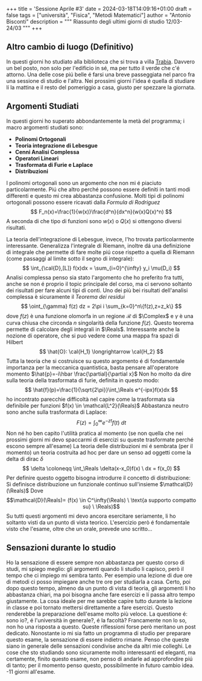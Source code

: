 +++
title = 'Sessione Aprile #3'
date = 2024-03-18T14:09:16+01:00
draft = false
tags = ["università", "Fisica", "Metodi Matematici"]
author = "Antonio Bisconti"
description = """
Riassunto degli ultimi giorni di studio 12/03-24/03
"""
+++
## Altro cambio di luogo (Definitivo)
In questi giorni ho studiato alla biblioteca che si trova a villa  [Trabia](https://turismo.comune.palermo.it/palermo-welcome-luogo-dettaglio.php?tp=68&det=22&id=272). Davvero un bel posto, non solo 
per l'edificio in sé, ma per tutto il verde che c'é attorno. 
Una delle cose piú belle é farsi una breve passeggiata nel parco fra una sessione di studio e l'altra.
Nei prossimi giorni l'idea é quella di studiare lí la mattina e il resto del pomeriggio a casa, giusto per 
spezzare la giornata.

## Argomenti Studiati 
In questi giorni ho superato abbondantemente la metà del programma; i macro argomenti studiati sono:
- **Polinomi Ortogonali**
- **Teoria integrazione di Lebesgue**
- **Cenni Analisi Complessa**
- **Operatori Lineari**
- **Trasformata di Furie e Laplace**
- **Distribuzioni**

I polinomi ortogonali sono un argomento che non mi é piaciuto particolarmente.
Piú che altro perché possono essere definiti in tanti modi differenti e questo mi crea abbastanza confusione.
Molti tipi di polinomi ortogonali possono essere ricavati dalla _Formula di Rodriguez_
$$
F_n(x)=\frac{1}{w(x)}\frac{d^n}{dx^n}(w(x)Q(x)^n)
$$
A seconda di che tipo di funzioni sono $w(x)$ o $Q(x)$ si ottengono diversi risultati.

La teoria dell'integrazione di Lebesgue, invece, l'ho trovata particolarmente interessante. Generalizza l'integrale di Riemann,
inoltre dá una definizione di integrale che permette di fare molte piú cose rispetto a quella di Riemann (come passaggi al limite sotto il segno di integrale):
$$
\int_{\cal{D},[L]} f(x)dx = \sum_{i=0}^{\infty} y_i \mu(D_i)
$$
Analisi complessa penso sia stato l'argomento che ho preferito fra tutti, anche se non é proprio il topic principale del corso, ma ci servono soltanto 
dei risultati per fare alcuni tipi di conti. 
Uno dei più bei risultati dell'analisi complessa è sicuramente il _Teorema dei residui_
$$
\oint_{\gamma} f(z) dz = 2\pi i \sum_{k=0}^n\{f(z),z=z_k\}
$$
dove $f(z)$ è una funzione olomorfa in un regione $\mathcal{R}$ di $\Complex$ e $\gamma$ è una 
curva chiusa che circonda $n$ singolarità della funzione $f(z)$. Questo teorema permette di calcolare degli 
integrali in $\Reals$. 
Interessante anche la nozione di operatore, che si puó vedere come una mappa fra spazi di Hilbert
$$
\hat{O}: \cal{H_1} \longrightarrow \cal{H_2}
$$
Tutta la teoria che si costruisce su questo argomento é di fondamentale importanza per la meccanica quantistica,
basta pensare all'operatore momento $\hat{p}=-i\hbar \frac{\partial}{\partial x}$
Non ho molto da dire sulla teoria della trasformata di furie, definita in questo modo:
$$
\hat{f}(p)=\frac{1}{\sqrt{2\pi}}\int_\Reals e^{-ipx}f(x)dx
$$
ho incontrato parecchie difficoltà nel capire come la trasformata sia definibile per funzioni $f(x) \in \mathcal{L^2}(\Reals)$
Abbastanza neutro sono anche sulla trasformata di Laplace:
$$
F(z)=\int_0^\infty e^{-zt}f(t) \ dt
$$
Non né ho ben capito l'utilità pratica al momento (se non quella che nei prossimi giorni mi devo spaccarmi di esercizi 
su queste trasformate perché escono sempre all'esame)
La teoria delle distribuzioni mi é sembrata (per il momento) un teoria costruita ad hoc per dare un senso ad oggetti 
come la delta di dirac $\delta$
$$
\delta \coloneqq \int_\Reals \delta(x-x_0)f(x) \ dx = f(x_0)
$$
Per definire questo oggetto bisogna introdurre il concetto di distribuzione:
Si definisce distribuzione un funzionale continuo sull'insieme $\mathcal{D}(\Reals)$
Dove $$\mathcal{D}(\Reals)= (f(x) \in C^\infty(\Reals) \ \text{a supporto compatto su} \ \Reals)$$
Su tutti questi argomenti mi devo ancora esercitare seriamente, li ho soltanto visti da un punto di vista teorico. 
L'esercizio però é fondamentale visto che l'esame, oltre che un orale, prevede uno scritto...



## Sensazioni durante lo studio 
Ho la sensazione di essere sempre non abbastanza per questo corso di studi, mi spiego meglio: gli argomenti quando li studio li capisco,
però il tempo che ci impiego mi sembra tanto. Per esempio una lezione di due ore di metodi ci posso impiegare anche tre ore per studiarla a casa. 
Certo, poi dopo questo tempo, almeno da un punto di vista di teoria, gli argomenti li ho abbastanza chiari, ma poi bisogna anche fare esercizi e lí passa altro tempo giustamente.
La cosa ideale per me sarebbe capire tutto durante la lezione in classe e poi tornato mettersi direttamente a fare esercizi. 
Questo renderebbe la preparazione dell'esame molto più veloce.
La questione é: sono io?, é l'università in generale?, é la facoltà?
Francamente non lo so, non ho una risposta a questo. 
Queste riflessioni forse però meritano un post dedicato.
Nonostante io mi sia fatto un programma di studio per preparare questo esame, la sensazione di essere indietro rimane. 
Penso che queste siano in generale delle sensazioni condivise anche 
da altri mie colleghi. Le cose che sto studiando sono sicuramente molto interessanti ed eleganti,
ma certamente, finito questo esame, non penso di andarle ad approfondire piú di tanto; per il momento penso questo,
possibilmente in futuro cambio idea. -11 giorni all'esame. 

